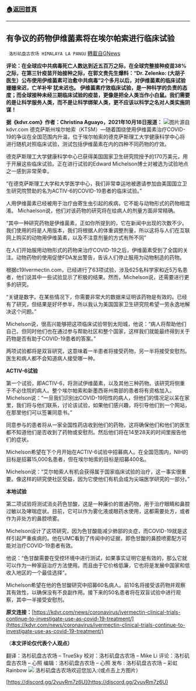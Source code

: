 ###  [:house:返回首頁](https://github.com/ourhimalayas/txt)
---


## 有争议的药物伊维菌素将在埃尔帕索进行临床试验
` 洛杉矶盘古农场 HIMALAYA LA PANGU` [轉載自GNews](https://gnews.org/zh-hans/1609387/)

**评论：在全球应中共病毒死亡人数达到近五百万之际，在全球完整接种疫苗38%之际，在第三针疫苗开始接种之际，在郭文贵先生爆料：“Dr. Zelenko: (大胡子医生）公布使用伊维菌素可治愈中共病毒”2个多月以后，对伊维菌素的临床试验姗姗来迟，亡羊补牢 犹未迟也。
伊维菌素疗效临床试验，是一种科学的负责的态度；而全球接种未经三期临床试验的疫苗，更像是把全人类当作小白鼠。我们需要的是让科学服务人类，而不是让科学绑架人类，更不应该以科学之名对人类实施阴谋！**

**据《kdvr.com》作者：Christina Aguayo，2021年10月18日报道：**
![](https://assets.gnews.org/wp-content/uploads/2021/10/wzywl-1.jpg)图片源自kdvr.com
德克萨斯州埃尔帕索（KTSM）—随着围绕使用伊维菌素治疗COVID-19的争议在全国范围内升温，位于埃尔帕索的德克萨斯理工大学健康科学中心将进行随机对照临床试验，测试包括伊维菌素在内的四种不同药物的疗效。

德克萨斯理工大学健康科学中心已获得美国国家卫生研究院授予的170万美元，用于开展这些临床试验。正在进行试验的Edward Michelson博士对被选为试验地点之一感到非常荣幸。

“在德克萨斯理工大学和大学医学中心，我们非常幸运地被邀请参加由美国国立卫生研究院赞助的名为ACTIV-6的COVID-19患者的临床试验。”

人用伊维菌素已经被用于治疗由寄生虫引起的疾病，它不能与动物形式的药物相混淆。 Michaelson说，他们对该药物的研究将在给病人的剂量方面非常精确。

“其中一种研究药物是伊维菌素，正如你所提到的，它在新闻中出现的次数不少。我们使用的将是人用版本，我们将根据人的体重调整剂量，所以这将与人们在互联网上购买的动物用伊维菌素，以及不注意剂量的方式有所不同”

在人们开始服用动物形式的药物来治疗COVID-19之后，伊维菌素受到了全国的关注。动物药物的使用促使FDA发出警告，告诉人们停止服用为动物制造的药物。

根据c19Ivermectin.com，已经进行了63项试验，涉及625名科学家和近5万名患者，他们说其中一些试验显示了积极的结果。然而，Michelson说，还需要进行更多的研究。

“关键是数字。在某些情况下，你需要非常大的数据来证明该药物是有效的。已经有了研究，但结果是好坏参半，所以我认为美国国家卫生研究院希望一劳永逸地解决这个问题。”

Michelson说，很高兴能够把这项临床试验带到太阳城，他说：“病人将帮助他们自己，但同时他们也在通过参与帮助社区和整个国家，这样我们就能最终得到关于药物是否有助于COVID-19患者的答案。”

两项试验都将是双盲研究，这意味着一半患者将接受药物，另一半将接受安慰剂。医生和病人都不会知道病人接受哪一种。

**ACTIV-6试验**

第一个试验，即ACTIV-6，将测试伊维菌素，以及其他三种药物。该研究将侧重于不必住院的病人。整个埃尔帕索和新墨西哥州南部的患者将有资格加入。
Michelson说：“一旦我们识别出COVID-19阳性的病人，但他们的情况足以呆在家里，我们将与他们联系，讨论该试验，如果他们感兴趣，将引导他们到一个网站，在那里他们可以签署同意书。”

同意参与的患者将从一家全国性药店收到他们的药物，这将确保他们和他们的医生都不知道他们是否收到了药物或安慰剂。然后他们将在14至28天的时间里报告他们的症状。

Michelson希望在下个月开始在ACTIV-6试验中招募病人。在全国范围内，NIH的目标是招募15,000名患者，但在埃尔帕索的目标是招募400名。

Michelson说：“艾尔帕索人有机会获得属于国家临床试验的治疗，这一事实很重要。像这样的研究使社区受益，因为它使他们有机会成为尖端医学研究的一部分。”

**本地试验**

第二项试验将测试消炎药色甘酸，这是一种廉价的普通药物，用于治疗眼睛和鼻腔过敏以及哮喘症状。目前，它可以作为雾化液或眼药水使用，这都需要处方，或者作为非处方的鼻腔喷雾。

Michelson设计了这项研究，因为色甘酸能减少肺部的炎症，而COVID-19就是这样引起严重疾病的。他在UMC看到了传闻中的证据，即色甘酸的鼻腔喷雾配方可能对治疗COVID-19患者有效。

他说：“色甘酸需要在受控环境中进行测试，如果事实证明它是有效的，那么它就可以作为一种家庭治疗方法使用。而且由于它价格低廉，它也将是发展中国家和低收入地区的一个最佳选择”。

Michelson希望在他的色甘酸研究中招募60名病人。前10名将接受该药物并观察其有效性，以确保没有不良副作用。接下来的50名患者将在双盲试验中进行观察，其中一半接受安慰剂。

**原文连接：**[https://kdvr.com/news/coronavirus/ivermectin-clinical-trials-continue-to-investigate-use-as-covid-19-treatment/](https://kdvr.com/news/coronavirus/ivermectin-clinical-trials-continue-to-investigate-use-as-covid-19-treatment/)

（**本文评论仅代表个人观点）**

翻译：洛杉矶盘古农场 – TrueSky
校对：洛杉矶盘古农场 – Mike Li
评论：洛杉矶盘古农场 – 心照
编辑：洛杉矶盘古农场 – 心照
发布 : 洛杉矶盘古农场 – 彩虹 Rainbow
![](https://assets.gnews.org/wp-content/uploads/2021/03/WhatsApp-Image-2021-06-26-at-22.05.30.jpeg)
洛杉矶盘古农场欢迎您加入:(或点击上方图片）

[https://discord.gg/2vuvRm7z6U](https://discord.gg/2vuvRm7z6U)
